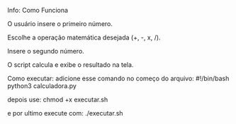 Info: Como Funciona

O usuário insere o primeiro número.

Escolhe a operação matemática desejada (+, -, x, /).

Insere o segundo número.

O script calcula e exibe o resultado na tela.

Como executar:
adicione esse comando no começo do arquivo:
#!/bin/bash
python3 calculadora.py

depois use:
chmod +x executar.sh

e por ultimo execute com:
./executar.sh
